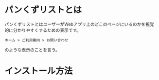 # パンくずリストとは

パンくずリストとはユーザーがWebアプリ上のどこのページにいるのかを視覚的に分かりやすくするための表示です。

```
ホーム > ご利用案内 > お問い合わせ
```

のような表示のことを言う。


# インストール方法
